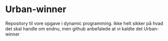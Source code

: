 # Urban-winner
Repository til vore opgave i dynamic programming. Ikke helt sikker på hvad det skal handle om endnu, men github anbefalede at vi kaldte det Urban-winner
